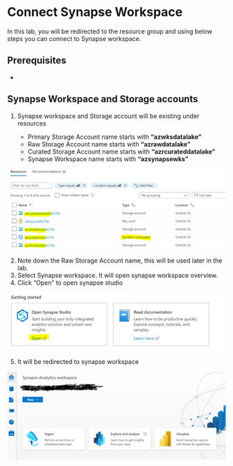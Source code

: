 # Connect Synapse Workspace

In this lab, you will be redirected to the resource group and using below steps you can connect to Synapse workspace.

## Prerequisites

-

## Synapse Workspace and Storage accounts

1. Synapse workspace and Storage account will be existing under resources

    -	Primary Storage Account name starts with **“azwksdatalake”**
    -	Raw Storage Account name starts with **“azrawdatalake”** 
    -	Curated Storage Account name starts with **“azrcurateddatalake”** 
    -	Synapse Workspace name starts with **“azsynapsewks”** 
    
    
 ![storage](./assets/1_chk_storage_accounts.jpg "Select storage accounts")

2. Note down the Raw Storage Account name, this will be used later in the lab.
3. Select Synapse workspace. It will open synapse workspace overview.
4. Click “Open” to open synapse studio

 ![ws](./assets/2_open_ws.jpg "open WS")

5. It will be redirected to synapse workspace 

 ![viewws](./assets/3_ws.jpg "view WS")
